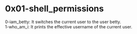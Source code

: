 # 0x01-shell_permissions
0-iam_betty: It switches the current user to the user betty.  
1-who_am_i: It prints the effective username of the current user.  
